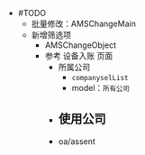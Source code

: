 - #TODO
	- 批量修改：AMSChangeMain
	- 新增筛选项
		- AMSChangeObject
		- 参考 设备入账 页面
			- 所属公司
				- `companyselList`
				- model：`所有公司`
			- 使用公司
				-
			- oa/assent